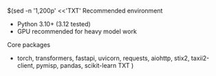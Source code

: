 $(sed -n '1,200p' <<'TXT'
Recommended environment
- Python 3.10+ (3.12 tested)
- GPU recommended for heavy model work

Core packages
- torch, transformers, fastapi, uvicorn, requests, aiohttp, stix2, taxii2-client, pymisp, pandas, scikit-learn
TXT
)
